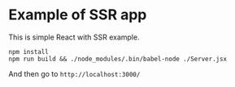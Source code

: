 # Example of SSR app

This is simple React with SSR example.

```
npm install
npm run build && ./node_modules/.bin/babel-node ./Server.jsx
```

And then go to `http://localhost:3000/`